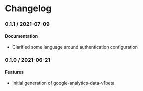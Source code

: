 # Changelog

### 0.1.1 / 2021-07-09

#### Documentation

* Clarified some language around authentication configuration

### 0.1.0 / 2021-06-21

#### Features

* Initial generation of google-analytics-data-v1beta
